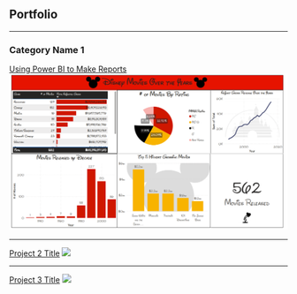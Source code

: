 ## Portfolio

---

### Category Name 1 

[Using Power BI to Make Reports](/pdf/Disney_Movies.pdf)
<img src="images/Power_Bi_Thumbnail.png?raw=true"/>

---
[Project 2 Title](/pdf/sample_presentation.pdf)
<img src="images/dummy_thumbnail.jpg?raw=true"/>

---
[Project 3 Title](http://example.com/)
<img src="images/dummy_thumbnail.jpg?raw=true"/>
